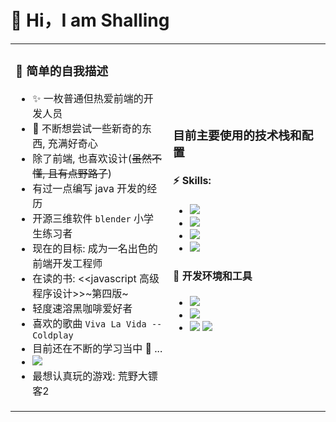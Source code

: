 # 👋 Hi，I am Shalling

<table>
<tr>
<td valign="top" width="50%">

### 🎉 简单的自我描述

- ✨ 一枚普通但热爱前端的开发人员
- 🔭 不断想尝试一些新奇的东西, 充满好奇心
- 除了前端, 也喜欢设计(~~虽然不懂, 且有点野路子~~)
- 有过一点编写 java 开发的经历
- 开源三维软件 `blender` 小学生练习者
- 现在的目标: 成为一名出色的前端开发工程师
- 在读的书: <<javascript 高级程序设计>>~第四版~
- 轻度速溶黑咖啡爱好者
- 喜欢的歌曲 `Viva La Vida -- Coldplay`
- 目前还在不断的学习当中 💪 ...
- <img src="https://img.shields.io/badge/hobby-%E6%99%AE%E9%80%9A%E7%9A%84%E7%8C%AB%E5%A5%B4%2C%20%E6%83%B3%E5%85%BB%E4%B8%80%E5%B1%8B%E5%AD%90%E7%8C%AB-pink" />
- 最想认真玩的游戏: 荒野大镖客2
<img width="500" height="1">
</td>
<td width="100%">

### 目前主要使用的技术栈和配置

#### ⚡ Skills:

- <img src="https://img.shields.io/badge/language-javascript%2Ftypescript-blue" />
- <img src="https://img.shields.io/badge/style-css%2Fless%2Fscss-pink" />
- <img src="https://img.shields.io/badge/vue-vue2%2F3-green" />
- <img src="https://img.shields.io/badge/vue--plugins-vue--router%2Fvuex-purple" />

#### 🔧 开发环境和工具

- <img src="https://img.shields.io/badge/system-winodws11-cyan" />
- <img src="https://img.shields.io/badge/dev--tool-vscode-blue" />
- <img src="https://img.shields.io/badge/vm-ubuntu20--server-orange" /> <img src="https://img.shields.io/badge/shell-zsh-cyan" />
<img width="500" height="1">
</td>
</tr>
</table>
